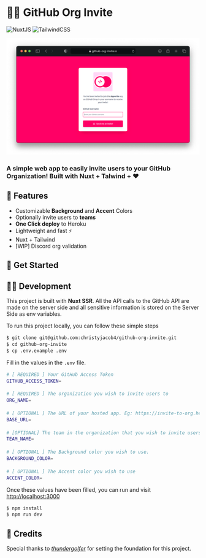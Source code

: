 # 👨‍🚀 GitHub Org Invite

![NuxtJS](https://img.shields.io/badge/nuxt.js-00C58E?style=for-the-badge&logo=nuxtdotjs&logoColor=white) ![TailwindCSS](https://img.shields.io/badge/Tailwind_CSS-38B2AC?style=for-the-badge&logo=tailwind-css&logoColor=white)

<p align="center">
  <img src="readme-image.png"/>
</p>

### A simple web app to easily **invite users to your GitHub Organization**! Built with **Nuxt + Talwind + ❤️**

## 🎯 Features
* Customizable **Background** and **Accent** Colors
* Optionally invite users to **teams**
* **One Click deploy** to Heroku
* Lightweight and fast ⚡️
* Nuxt + Tailwind  
* [WIP] Discord org validation 

## 💫 Get Started 


## 🧑‍💻 Development

This project is built with **Nuxt SSR**. All the API calls to the GitHub API are made on the server side and all sensitive information is stored on the Server Side as env variables. 

To run this project locally, you can follow these simple steps

```sh
$ git clone git@github.com:christyjacob4/github-org-invite.git
$ cd github-org-invite
$ cp .env.example .env
```

Fill in the values in the `.env` file.

```sh
# [ REQUIRED ] Your GitHub Access Token
GITHUB_ACCESS_TOKEN=

# [ REQUIRED ] The organization you wish to invite users to
ORG_NAME=

# [ OPTIONAL ] The URL of your hosted app. Eg: https://invite-to-org.herokuapp.com
BASE_URL=

# [OPTIONAL] The team in the organization that you wish to invite users to
TEAM_NAME=   

# [ OPTIONAL ] The Background color you wish to use.
BACKGROUND_COLOR= 

# [ OPTIONAL ] The Accent color you wish to use
ACCENT_COLOR=
```

Once these values have been filled, you can run and visit [http://localhost:3000](http://localhost:3000)

```sh
$ npm install
$ npm run dev
```

## 🤝 Credits
Special thanks to [*thundergolfer*](https://github.com/thundergolfer/automated-github-organization-invites) for setting the foundation for this project.
